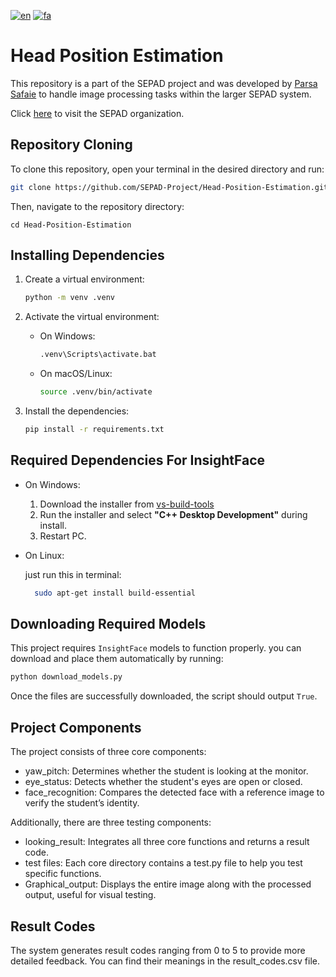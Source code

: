 [![en](https://img.shields.io/badge/lang-en-red.svg)](https://github.com/SEPAD-Project/Head-Position-Estimation/blob/main/README.md)
[![fa](https://img.shields.io/badge/lang-fa-blue.svg)](https://github.com/SEPAD-Project/Head-Position-Estimation/blob/main/README.fa.md)

# Head Position Estimation
This repository is a part of the SEPAD project and was developed by [Parsa Safaie](https://github.com/parsasafaie) to handle image processing tasks within the larger SEPAD system.

Click [here](https://github.com/SEPAD-Project) to visit the SEPAD organization.

## Repository Cloning
To clone this repository, open your terminal in the desired directory and run:
```bash
git clone https://github.com/SEPAD-Project/Head-Position-Estimation.git
```

Then, navigate to the repository directory:
```
cd Head-Position-Estimation
```

## Installing Dependencies
1. Create a virtual environment:
   ```bash
   python -m venv .venv
   ```
2. Activate the virtual environment:
   
   * On Windows:
     ```bash
     .venv\Scripts\activate.bat
     ```

   * On macOS/Linux:
     ```bash
     source .venv/bin/activate
     ```
3. Install the dependencies:
   ```bash
   pip install -r requirements.txt
   ``` 

## Required Dependencies For InsightFace
* On Windows:
  1. Download the installer from [vs-build-tools](https://visualstudio.microsoft.com/visual-cpp-build-tools/)
  2. Run the installer and select **"C++ Desktop Development"** during install.
  3. Restart PC.

* On Linux:

  just run this in terminal:
  ```bash
    sudo apt-get install build-essential
  ```

## Downloading Required Models
This project requires `InsightFace` models to function properly.
you can download and place them automatically by running:
```bash
python download_models.py
```
Once the files are successfully downloaded, the script should output `True`.

## Project Components
The project consists of three core components:
* yaw_pitch: Determines whether the student is looking at the monitor.
* eye_status: Detects whether the student's eyes are open or closed.
* face_recognition: Compares the detected face with a reference image to verify the student’s identity.

Additionally, there are three testing components:
* looking_result: Integrates all three core functions and returns a result code.
* test files: Each core directory contains a test.py file to help you test specific functions.
* Graphical_output: Displays the entire image along with the processed output, useful for visual testing.

## Result Codes
The system generates result codes ranging from 0 to 5 to provide more detailed feedback. You can find their meanings in the result_codes.csv file.
